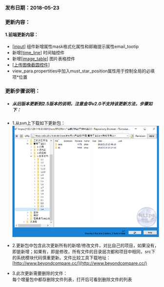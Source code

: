### 发布日期：2018-05-23

### 更新内容：

#### 1.前端更新内容：

* \[[input](/ji-ben-biao-dan-kong-jian/inputbiao-qian-3010-shi-3011.md)\]
  组件新增属性mask格式化属性和邮箱提示属性email\_tootip
* 新增\[[time\_line](/ji-ben-biao-dan-kong-jian/timeline-biao-qian-3010-2-5.md)\]
  时间轴控件
* 新增\[[image\_table](/ji-ben-biao-dan-kong-jian/imagetable-biao-qian-3010-2-5.md)\]
  图片表格控件
* \[[上传图像截圆控件](/ji-ben-biao-dan-kong-jian/cropperbiao-qian.md)\]
* view\_para.propertities中加入must\_star\_position属性用于控制全局的必填项\*位置

### 更新步骤说明：

* ##### 从旧版本更新到2.5版本的说明，注意金华v2.0不支持该更新方法，步骤如下：
* 1.从svn上下载如下更新包：  
  ![](/assets/V2.4_1.png)
* 2.更新包中包含此次更新所有的新增/修改文件，对比自己的项目，如果没有，即是新增；如果有，即是修改，所有文件的目录层次都和项目中相同，src下的系统模块代码慎重更新。文件比较工具下载地址：[http://www.beyondcompare.cc/](http://www.beyondcompare.cc/)

* 3.此次更新需要删除的文件：  
  每个增量包中都存删除文件列表，打开后可看到删除文件的列表



